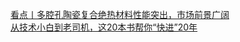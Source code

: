   
[看点丨多腔孔陶瓷复合绝热材料性能突出，市场前景广阔](http://www.dianyue.me/archives/826/8zmnxyogb2zekj2n/)  
[从技术小白到老司机，这20本书帮你“快进”20年](http://www.dianyue.me/archives/538/dm1a952svb1yhuel/)
